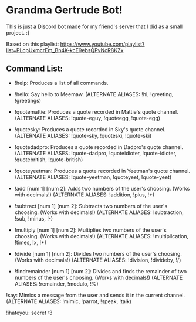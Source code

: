 # Grandma Gertrude Bot!

This is just a Discord bot made for my friend's server that I did as a small project. :)

Based on this playlist:
https://www.youtube.com/playlist?list=PLcpUxmcrEm_Bn4K-kcE9ebsQPvNcR8KZx


## Command List:
- !help: Produces a list of all commands.

- !hello: Say hello to Meemaw.
(ALTERNATE ALIASES: !hi, !greeting, !greetings)

- !quotemattie: Produces a quote recorded in Mattie's quote channel.
(ALTERNATE ALIASES: !quote-eguy, !quoteegg, !quote-egg)

- !quotesky: Produces a quote recorded in Sky's quote channel.
(ALTERNATE ALIASES: !quote-sky, !quoteski, !quote-ski)

- !quotedadpro: Produces a quote recorded in Dadpro's quote channel.
(ALTERNATE ALIASES: !quote-dadpro, !quoteidioter, !quote-idioter, !quotebritish, !quote-british)

- !quoteyeetman: Produces a quote recorded in Yeetman's quote channel.
(ALTERNATE ALIASES: !quote-yeetman, !quoteyeet, !quote-yeet)

- !add [num 1] [num 2]: Adds two numbers of the user's choosing. (Works with decimals!)
(ALTERNATE ALIASES: !addition, !plus, !+)

- !subtract [num 1] [num 2]: Subtracts two numbers of the user's choosing. (Works with decimals!)
(ALTERNATE ALIASES: !subtraction, !sub, !minus, !-)

- !multiply [num 1] [num 2]: Multiplies two numbers of the user's choosing. (Works with decimals!)
(ALTERNATE ALIASES: !multiplication, !times, !x, !*)

- !divide [num 1] [num 2]: Divides two numbers of the user's choosing. (Works with decimals!)
(ALTERNATE ALIASES: !division, !divideby, !/)

- !findremainder [num 1] [num 2]: Divides and finds the remainder of two numbers of the user's choosing. (Works with decimals!)
(ALTERNATE ALIASES: !remainder, !modulo, !%)

!say: Mimics a message from the user and sends it in the current channel.
(ALTERNATE ALIASES: !mimic, !parrot, !speak, !talk)

!ihateyou: secret :3

